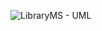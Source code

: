 ![LibraryMS - UML](https://github.com/user-attachments/assets/9a78e52b-6f8d-45fc-91cc-38b458bc0ecb)
